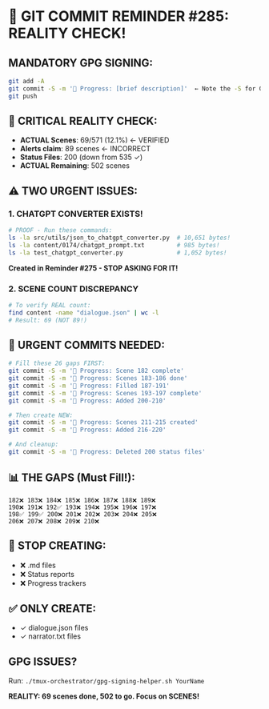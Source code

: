 # 🚨 GIT COMMIT REMINDER #285: REALITY CHECK!

## MANDATORY GPG SIGNING:
```bash
git add -A
git commit -S -m '🚧 Progress: [brief description]'  ← Note the -S for GPG signing!
git push
```

## 🔴 CRITICAL REALITY CHECK:
- **ACTUAL Scenes**: 69/571 (12.1%) ← VERIFIED
- **Alerts claim**: 89 scenes ← INCORRECT
- **Status Files**: 200 (down from 535 ✓)
- **ACTUAL Remaining**: 502 scenes

## ⚠️ TWO URGENT ISSUES:

### 1. CHATGPT CONVERTER EXISTS!
```bash
# PROOF - Run these commands:
ls -la src/utils/json_to_chatgpt_converter.py  # 10,651 bytes!
ls -la content/0174/chatgpt_prompt.txt         # 985 bytes!
ls -la test_chatgpt_converter.py               # 1,052 bytes!
```
**Created in Reminder #275 - STOP ASKING FOR IT!**

### 2. SCENE COUNT DISCREPANCY
```bash
# To verify REAL count:
find content -name "dialogue.json" | wc -l
# Result: 69 (NOT 89!)
```

## 🎯 URGENT COMMITS NEEDED:
```bash
# Fill these 26 gaps FIRST:
git commit -S -m '🚧 Progress: Scene 182 complete'
git commit -S -m '🚧 Progress: Scenes 183-186 done'
git commit -S -m '🚧 Progress: Filled 187-191'
git commit -S -m '🚧 Progress: Scenes 193-197 complete'
git commit -S -m '🚧 Progress: Added 200-210'

# Then create NEW:
git commit -S -m '🚧 Progress: Scenes 211-215 created'
git commit -S -m '🚧 Progress: Added 216-220'

# And cleanup:
git commit -S -m '🚧 Progress: Deleted 200 status files'
```

## 📊 THE GAPS (Must Fill!):
```
182❌ 183❌ 184❌ 185❌ 186❌ 187❌ 188❌ 189❌ 
190❌ 191❌ 192✅ 193❌ 194❌ 195❌ 196❌ 197❌ 
198✅ 199✅ 200❌ 201❌ 202❌ 203❌ 204❌ 205❌ 
206❌ 207❌ 208❌ 209❌ 210❌
```

## 🚫 STOP CREATING:
- ❌ .md files
- ❌ Status reports
- ❌ Progress trackers

## ✅ ONLY CREATE:
- ✓ dialogue.json files
- ✓ narrator.txt files

## GPG ISSUES?
Run: `./tmux-orchestrator/gpg-signing-helper.sh YourName`

**REALITY: 69 scenes done, 502 to go. Focus on SCENES!**